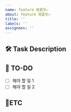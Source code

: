 ```yaml
---
name: feature 템플릿✏️
about: feature 템플릿✏️
title: ''
labels: ''
assignees: ''
---
```


## 🛠 Task Description

<!-- 여기에 작업에 대한 설명을 작성 -->

## 📝 TO-DO

- [ ] 해야 할 일 1
- [ ] 해야 할 일 2

## 🔔ETC